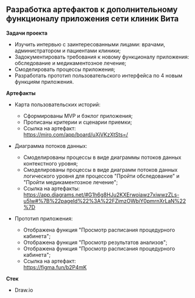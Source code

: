 ## Разработка артефактов к дополнительному функционалу приложения сети клиник Вита

**Задачи проекта**

- Изучить интервью с заинтересованными лицами: врачами, администратором и пациентами клиники;
- Задокументировать требования к новому функционалу приложения: обследование и медикаментозное лечение;
- Смоделировать процессы приложения;
- Разработать прототип пользовательского интерфейса по 4 новым функциям приложения.

**Артефакты**

- Карта пользовательских историй:
   - Сформированы MVP и бэклог приложения;
   - Прописаны критерии и сценарии приемки;
   - Ссылка на артефакт:</br>https://miro.com/app/board/uXjVKzXtSts=/
 
- Диаграмма потоков данных:
   - Смоделированы процессы в виде диаграммы потоков данных контекстного уровня;
   - Смоделированы процессы в виде диаграмм потоков данных логического уровня для процессов "Пройти обследование" и "Пройти медикаментозное лечение";
   - Ссылка на артефакты:</br>https://app.diagrams.net/#G1h6g8HJu2KXErwoiawz7xiwwzZLs-u5lw#%7B%22pageId%22%3A%22FZimzOWbiY0pmrnXrLaN%22%7D

- Прототип приложения:
   - Отображена функция "Просмотр расписания процедурного кабинета";
   - Отображена функция "Просмотр результатов анализов";
   - Отображена функция "Просмотр расписания процедурного кабинета";
   - Ссылка на артефакт:</br>https://figma.fun/b2P4mK
  
 
     
**Стек**
- Draw.io

